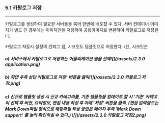 ### 5.1 카탈로그 저장

---

카탈로그를 생성하여 필요한 서버들을 묶어 한번에 배포할 수 있다. 서버 컨테이너 이미지가 빌드 인 경우에는 이미지만을 저장하여 공용이미지로 변환하여 카탈로그로 저장한다.

카탈로그 저장시 설정의 컨피그 맵, 시크릿도 템플릿으로 저장한다. \(단, 시크릿은 

##### a\) 서비스에서 카탈로그로 저장하는 어플리케이션 맵을 선택![](/assets/2.3.0 application.png)

##### b\) 화면 우측 상단 카탈로그로 저장' 버튼을 클릭![](/assets/2.3.0 카탈로그 저장.png)

##### c\) 신규로 템플릿 생성 시 신규 카테고리를, 기존 템플릿을 업데이트 할 시 '기존' 카테고리 선택 후 버전, 요약정보, 편집 내용 작성 후 아래 '저장' 버튼을 클릭. \(편집 입력필드는 Mark Down파일 형식으로 해당파일 작성 방법은 페이지 우측 'Mark Down support' 를 눌러 확인하실 수 있다.\)  ![](/assets/2.3.0 카탈로그 저장2.png)



